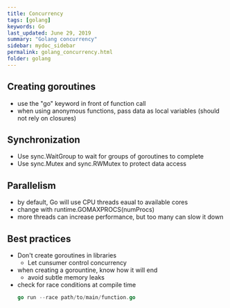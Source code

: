 ```yaml
---
title: Concurrency
tags: [golang]
keywords: Go
last_updated: June 29, 2019
summary: "Golang concurrency"
sidebar: mydoc_sidebar
permalink: golang_concurrency.html
folder: golang
---
```


## Creating goroutines
* use the "go" keyword in front of function call
* when using anonymous functions, pass data as local variables (should not rely on closures)

## Synchronization
* Use sync.WaitGroup to wait for groups of goroutines to complete
* Use sync.Mutex and sync.RWMutex to protect data access

## Parallelism
* by default, Go will use CPU threads eaual to available cores
* change with runtime.GOMAXPROCS(numProcs)
* more threads can increase performance, but too many can slow it down

## Best practices
* Don't create goroutines in libraries
    * Let cunsumer control concurrency
* when creating a gorountine, know how it will end
    * avoid subtle memory leaks
* check for race conditions at compile time
    ```go
    go run --race path/to/main/function.go
    ```

